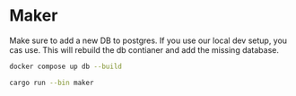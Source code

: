 # Maker

Make sure to add a new DB to postgres.
If you use our local dev setup, you cas use.
This will rebuild the db contianer and add the missing database.

```bash
docker compose up db --build
```

```bash
cargo run --bin maker
```
